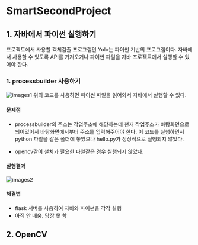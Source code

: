 # SmartSecondProject
## 1. 자바에서 파이썬 실행하기
프로젝트에서 사용할 객체검출 프로그램인 Yolo는 파이썬 기반의 프로그램이다.
자바에서 사용할 수 있도록 API를 가져오거나 파이썬 파일을 자바 프로젝트에서 실행할 수 있어야 한다.

### 1. processbuilder 사용하기
![images1](https://user-images.githubusercontent.com/123911778/280884490-0696c251-ad1c-407d-893b-a65a72bda32a.PNG)
위의 코드를 사용하면 파이썬 파일을 읽어와서 자바에서 실행할 수 있다.

#### 문제점
- processbuilder의 주소는 작업주소에 해당하는데 현재 작업주소가 바탕화면으로 되어있어서
  바탕화면에서부터 주소를 입력해주어야 한다. 이 코드를 실행하면서 python 파일을 같은 폴더에 놓았으나
  hello.py가 정상적으로 실행되지 않았다.

- opencv같이 설치가 필요한 파일같은 경우 실행되지 않았다.

#### 실행결과
![images2](https://user-images.githubusercontent.com/123911778/280884484-f4631e32-dc0e-488f-9469-2951ad92fa22.PNG)

#### 해결법
- flask 서버를 사용하여 자바와 파이썬을 각각 실행
- 아직 안 배움. 당장 못 함


## 2. OpenCV
